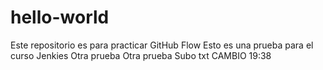 # hello-world
Este repositorio es para practicar GitHub Flow
Esto es una prueba para el curso Jenkies
Otra prueba
Otra prueba
Subo txt
CAMBIO 19:38
